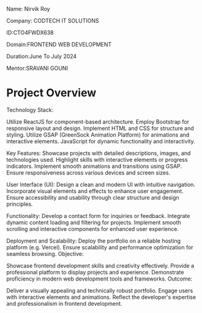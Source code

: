Name: Nirvik Roy

Company: CODTECH IT SOLUTIONS

ID:CTO4FWDX638

Domain:FRONTEND WEB DEVELOPMENT

Duration:June To July 2024

Mentor:SRAVANI GOUNI

# Project Overview

Technology Stack:

Utilize ReactJS for component-based architecture.
Employ Bootstrap for responsive layout and design.
Implement HTML and CSS for structure and styling.
Utilize GSAP (GreenSock Animation Platform) for animations and interactive elements.
JavaScript for dynamic functionality and interactivity.


Key Features:
Showcase projects with detailed descriptions, images, and technologies used.
Highlight skills with interactive elements or progress indicators.
Implement smooth animations and transitions using GSAP.
Ensure responsiveness across various devices and screen sizes.


User Interface (UI):
Design a clean and modern UI with intuitive navigation.
Incorporate visual elements and effects to enhance user engagement.
Ensure accessibility and usability through clear structure and design principles.

Functionality:
Develop a contact form for inquiries or feedback.
Integrate dynamic content loading and filtering for projects.
Implement smooth scrolling and interactive components for enhanced user experience.


Deployment and Scalability:
Deploy the portfolio on a reliable hosting platform (e.g. Vercel).
Ensure scalability and performance optimization for seamless browsing.
Objective:

Showcase frontend development skills and creativity effectively.
Provide a professional platform to display projects and experience.
Demonstrate proficiency in modern web development tools and frameworks.
Outcome:

Deliver a visually appealing and technically robust portfolio.
Engage users with interactive elements and animations.
Reflect the developer's expertise and professionalism in frontend development.
